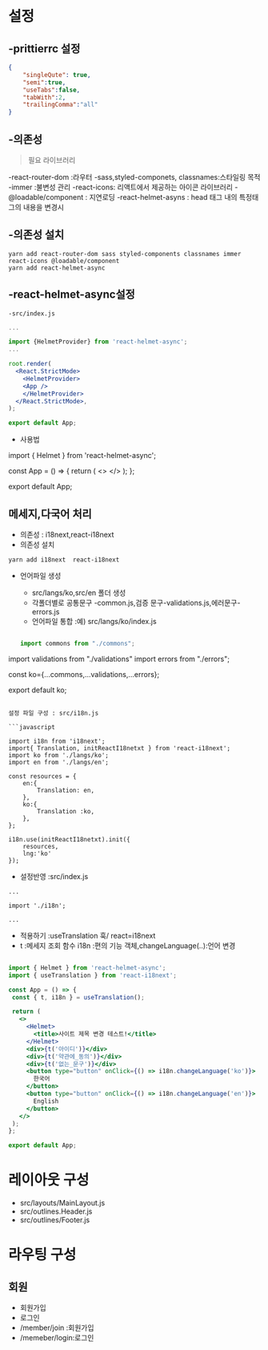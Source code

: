 # 설정

## -prittierrc 설정

```json
{
    "singleQute": true,
    "semi":true,
    "useTabs":false,
    "tabWith":2,
    "trailingComma":"all"
}

```

## -의존성
> 필요 라이브러리 

 -react-router-dom :라우터 
 -sass,styled-componets, classnames:스타일링 목적
 -immer :불변성 관리 
 -react-icons: 리액트에서 제공하는 아이콘 라이브러리
 -@loadable/component : 지연로딩
 -react-helmet-asyns : head 태그 내의 특정태그의 내용을 변경시 

## -의존성 설치 

 ```
yarn add react-router-dom sass styled-components classnames immer react-icons @loadable/component 
yarn add react-helmet-async
 ```

 ## -react-helmet-async설정
    -src/index.js

```jsx
...

import {HelmetProvider} from 'react-helmet-async';
...

root.render(
  <React.StrictMode>
    <HelmetProvider>
    <App />
    </HelmetProvider>
  </React.StrictMode>,
);

export default App;
```

- 사용법

import { Helmet } from 'react-helmet-async';

const App = () => {
  return (
    <>
      <Helmet>
        <title>사이트 제목 변경 테스트!</title>
      </Helmet>
    </>
  );
};

export default App;



## 메세지,다국어 처리 

- 의존성 : i18next,react-i18next
- 의존성 설치 

```
yarn add i18next  react-i18next
```

- 언어파일 생성 
  - src/langs/ko,src/en 폴더 생성
  - 각폴더별로 공통문구 -common.js,검증 문구-validations.js,에러문구-errors.js
  - 언어파일 통합 :예) src/langs/ko/index.js

  ```javascript

  import commons from "./commons";
import validations from "./validations"
import errors from "./errors";

const ko={...commons,...validations,...errors};

export default ko;
```

설정 파일 구성 : src/i18n.js

```javascript

import i18n from 'i18next';
import{ Translation, initReactI18netxt } from 'react-i18next';
import ko from './langs/ko'; 
import en from './langs/en';

const resources = {
    en:{
        Translation: en,
    },
    ko:{
        Translation :ko,
    },
};

i18n.use(initReactI18netxt).init({
    resources,
    lng:'ko'
});
```

- 설정반영 :src/index.js

```jaca script
...

import './i18n';

...

```

- 적용하기 :useTranslation 훅/ react=i18next
 - t :메세지 조회 함수
 i18n :편의 기능 객체,changeLanguage(..):언어 변경

 ```jsx

import { Helmet } from 'react-helmet-async';
import { useTranslation } from 'react-i18next';

const App = () => {
  const { t, i18n } = useTranslation();

  return (
    <>
      <Helmet>
        <title>사이트 제목 변경 테스트!</title>
      </Helmet>
      <div>{t('아이디')}</div>
      <div>{t('약관에_동의')}</div>
      <div>{t('없는_문구')}</div>
      <button type="button" onClick={() => i18n.changeLanguage('ko')}>
        한국어
      </button>
      <button type="button" onClick={() => i18n.changeLanguage('en')}>
        English
      </button>
    </>
  );
};

export default App;
```
# 레이아웃 구성

 - src/layouts/MainLayout.js
 - src/outlines.Header.js
 - src/outlines/Footer.js

 # 라우팅 구성
 ## 회원
 - 회원가입
 - 로그인 
 - /member/join :회원가입
 - /memeber/login:로그인